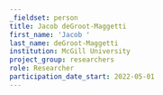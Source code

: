 ```yaml
---
_fieldset: person
title: Jacob deGroot-Maggetti
first_name: 'Jacob '
last_name: deGroot-Maggetti
institution: McGill University
project_group: researchers
role: Researcher
participation_date_start: 2022-05-01
---
```

